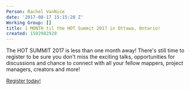 ```yaml
---
Person: Rachel VanNice
date: '2017-08-17 15:15:20 Z'
Working Group: []
title: 1 MONTH til the HOT Summit 2017 in Ottawa, Ontario!
created: 1502982920
---
```

<p>The HOT SUMMIT 2017 is less than one month away! There's still time to register to be sure you don't miss the exciting talks, opportunities for discussions and chance to connect with all your fellow mappers, project managers, creators and more!</p><p><a href="https://www.eventbrite.com/e/hot-summit-2017-osm-mapping-our-impact-tickets-35331084224">R<span style="font-size: 13.008px;">egister today!</span></a></p>
